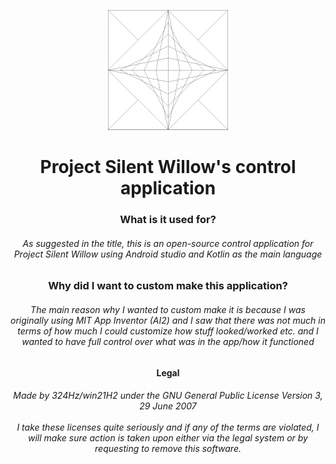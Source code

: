 <p align="center"><img src="app/src/main/res/mipmap-anydpi-v26/launchicon.png"></p>

<h1 align="center">Project Silent Willow's control application</h1>
<h3 align="center">What is it used for?</h3>
<h6 align="center">As suggested in the title, this is an open-source control application for Project Silent Willow using Android studio and Kotlin as the main language</h6>
<h3 align="center">Why did I want to custom make this application?</h3>
<h6 align="center">The main reason why I wanted to custom make it is because I was originally using MIT App Inventor (AI2) and I saw that there was not much in terms of how much I could customize how stuff looked/worked etc. and I wanted to have full control over what was in the app/how it functioned</h6>
<h4 align="center">Legal</h4>
<h6 align="center">Made by 324Hz/win21H2 under the GNU General Public License Version 3, 29 June 2007<br><br>I take these licenses quite seriously and if any of the terms are violated, I will make sure action is taken upon either via the legal system or by requesting to remove this software.
